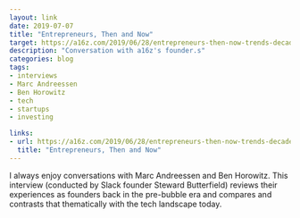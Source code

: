 ```yaml
---
layout: link
date: 2019-07-07
title: "Entrepreneurs, Then and Now"
target: https://a16z.com/2019/06/28/entrepreneurs-then-now-trends-decades-a16z-anniversary-ben-marc-stewart/
description: "Conversation with a16z's founder.s"
categories: blog
tags:
- interviews
- Marc Andreessen
- Ben Horowitz
- tech
- startups
- investing

links:
- url: https://a16z.com/2019/06/28/entrepreneurs-then-now-trends-decades-a16z-anniversary-ben-marc-stewart/
  title: "Entrepreneurs, Then and Now"
---
```


I always enjoy conversations with Marc Andreessen and Ben Horowitz. This interview (conducted by Slack founder Steward Butterfield) reviews their experiences as founders back in the pre-bubble era and compares and contrasts that thematically with the tech landscape today.

